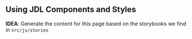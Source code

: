 ## Using JDL Components and Styles

__IDEA__: Generate the content for this page based on the storybooks we find in `src/js/stories`